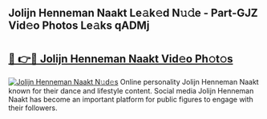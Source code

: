 ## Jolijn Henneman Naakt Le𝚊k𝚎d N𝚞𝚍e - Part-GJZ Vid𝚎o Photos Le𝚊ks qADMj

# <h2><a href="http://fbaikoh.evod.top/?m=Jolijn+Henneman+Naakt">🔗 👉🔴 Jolijn Henneman Naakt Vid𝚎o Ph𝚘t𝚘s</a></h2>

[![Jolijn Henneman Naakt N𝚞d𝚎s](https://i.imgur.com/8V9OHl7.gif)](http://fbaikoh.evod.top/?m=Jolijn+Henneman+Naakt)
Online personality Jolijn Henneman Naakt known for their dance and lifestyle content. Social media Jolijn Henneman Naakt has become an important platform for public figures to engage with their followers. 
